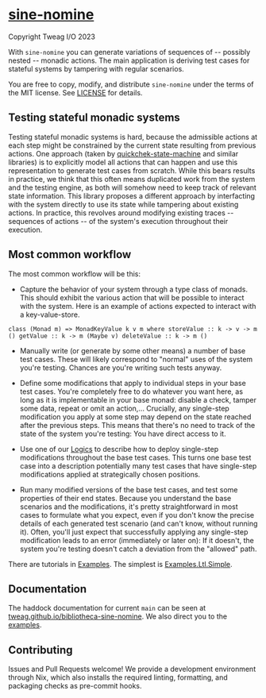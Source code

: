 # [sine-nomine](https://github.com/tweag/bibliotheca-sine-nomine)

Copyright Tweag I/O 2023

With `sine-nomine` you can generate variations of sequences of -- possibly nested -- monadic actions.
The main application is deriving test cases for stateful systems by tampering with regular scenarios.

You are free to copy, modify, and distribute `sine-nomine` under the terms of
the MIT license. See [LICENSE](./LICENSE) for details.

## Testing stateful monadic systems

Testing stateful monadic systems is hard, because the admissible actions at each step
might be constrained by the current state resulting from previous actions. One approach (taken by
[quickchek-state-machine](https://hackage.haskell.org/package/quickcheck-state-machine)
and similar libraries) is to explicitly model all actions that can
happen and use this representation to generate test cases from scratch. While this bears results in practice,
we think that this often means duplicated work from the system and the testing engine, as both
will somehow need to keep track of relevant state information.
This library proposes a different approach by interfacting with the system directly to
use its state while tampering about existing actions. In practice, this revolves around
modifying existing traces -- sequences of actions -- of the system's execution throughout their execution.

## Most common workflow

The most common workflow will be this:

- Capture the behavior of your system through a type class of monads. This should exhibit the various action that will be possible to interact with the system. Here is an example of actions expected to interact with a key-value-store.

`class (Monad m) => MonadKeyValue k v m where
  storeValue :: k -> v -> m ()
  getValue :: k -> m (Maybe v)
  deleteValue :: k -> m ()`

- Manually write (or generate by some other means) a number of base test
  cases. These will likely correspond to "normal" uses of the system you're
  testing. Chances are you're writing such tests anyway.

- Define some modifications that apply to individual steps in your base test
  cases. You're completely free to do whatever you want here, as long as it is
  implementable in your base monad: disable a check, tamper some data, repeat
  or omit an action,... Crucially, any single-step modification you apply at
  some step may depend on the state reached after the previous steps. This
  means that there's no need to track of the state of the system you're
  testing: You have direct access to it.

- Use one of our [Logics](./src/Logic) to describe how to deploy single-step
  modifications throughout the base test cases. This turns one base test case
  into a description potentially many test cases that have single-step
  modifications applied at strategically chosen positions.

- Run many modified versions of the base test cases, and test some properties
  of their end states. Because you understand the base scenarios and the
  modifications, it's pretty straightforward in most cases to formulate what
  you expect, even if you don't know  the precise details of each generated
  test scenario (and can't know, without running it). Often, you'll just expect
  that successfully applying any single-step modification leads to an error
  (immediately or later on): If it doesn't, the system you're testing doesn't
  catch a deviation from the "allowed" path. 

There are tutorials in [Examples](./src/Examples). The simplest is
[Examples.Ltl.Simple](./src/Examples/Ltl/Simple.hs).

## Documentation

The haddock documentation for current `main` can be seen at
[tweag.github.io/bibliotheca-sine-nomine](https://tweag.github.io/bibliotheca-sine-nomine).
We also direct you to the [examples](./src/Examples).

## Contributing

Issues and Pull Requests welcome! We provide a development environment through
Nix, which also installs the required linting, formatting, and packaging checks
as pre-commit hooks.
